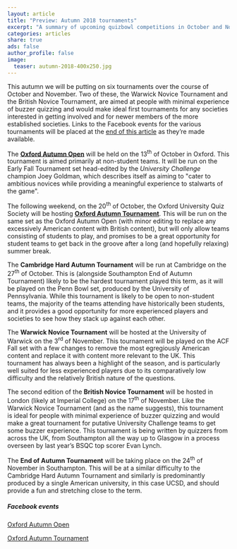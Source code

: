 ```yaml
---
layout: article
title: "Preview: Autumn 2018 tournaments"
excerpt: "A summary of upcoming quizbowl competitions in October and November."
categories: articles
share: true
ads: false
author_profile: false
image:
  teaser: autumn-2018-400x250.jpg
---
```


This autumn we will be putting on six tournaments over the course of October and November. Two of these, the Warwick Novice Tournament and the British Novice Tournament, are aimed at people with minimal experience of buzzer quizzing and would make ideal first tournaments for any societies interested in getting involved and for newer members of the more established societies. Links to the Facebook events for the various tournaments will be placed at the [end of this article](#facebook-events) as they’re made available.

The [**Oxford Autumn Open**](https://www.facebook.com/events/849785681881800/) will be held on the 13<sup>th</sup> of October in Oxford. This tournament is aimed primarily at non-student teams. It will be run on the Early Fall Tournament set head-edited by the *University Challenge* champion Joey Goldman, which describes itself as aiming to "cater to ambitious novices while providing a meaningful experience to stalwarts of the game".

The following weekend, on the 20<sup>th</sup> of October, the Oxford University Quiz Society will be hosting [**Oxford Autumn Tournament**](https://www.facebook.com/events/232692214256410/). This will be run on the same set as the Oxford Autumn Open (with minor editing to replace any excessively American content with British content), but will only allow teams consisting of students to play, and promises to be a great opportunity for student teams to get back in the groove after a long (and hopefully relaxing) summer break.

The **Cambridge Hard Autumn Tournament** will be run at Cambridge on the 27<sup>th</sup> of October. This is (alongside Southampton End of Autumn Tournament) likely to be the hardest tournament played this term, as it will be played on the Penn Bowl set, produced by the University of Pennsylvania. While this tournament is likely to be open to non-student teams, the majority of the teams attending have historically been students, and it provides a good opportunity for more experienced players and societies to see how they stack up against each other.

The **Warwick Novice Tournament** will be hosted at the University of Warwick on the 3<sup>rd</sup> of November. This tournament will be played on the ACF Fall set with a few changes to remove the most egregiously American content and replace it with content more relevant to the UK. This tournament has always been a highlight of the season, and is particularly well suited for less experienced players due to its comparatively low difficulty and the relatively British nature of the questions.

The second edition of the **British Novice Tournament** will be hosted in London (likely at Imperial College) on the 17<sup>th</sup> of November. Like the Warwick Novice Tournament (and as the name suggests), this tournament is ideal for people with minimal experience of buzzer quizzing and would make a great tournament for putative University Challenge teams to get some buzzer experience. This tournament is being written by quizzers from across the UK, from Southampton all the way up to Glasgow in a process overseen by last year’s BSQC top scorer Evan Lynch.

The **End of Autumn Tournament** will be taking place on the 24<sup>th</sup> of November in Southampton. This will be at a similar difficulty to the Cambridge Hard Autumn Tournament and similarly is predominantly produced by a single American university, in this case UCSD, and should provide a fun and stretching close to the term.

##### Facebook events

[Oxford Autumn Open](https://www.facebook.com/events/849785681881800/)

[Oxford Autumn Tournament](https://www.facebook.com/events/232692214256410/)


